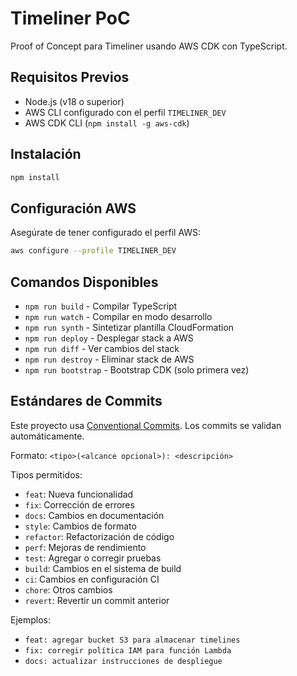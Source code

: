 # Timeliner PoC

Proof of Concept para Timeliner usando AWS CDK con TypeScript.

## Requisitos Previos

- Node.js (v18 o superior)
- AWS CLI configurado con el perfil `TIMELINER_DEV`
- AWS CDK CLI (`npm install -g aws-cdk`)

## Instalación

```bash
npm install
```

## Configuración AWS

Asegúrate de tener configurado el perfil AWS:

```bash
aws configure --profile TIMELINER_DEV
```

## Comandos Disponibles

- `npm run build` - Compilar TypeScript
- `npm run watch` - Compilar en modo desarrollo
- `npm run synth` - Sintetizar plantilla CloudFormation
- `npm run deploy` - Desplegar stack a AWS
- `npm run diff` - Ver cambios del stack
- `npm run destroy` - Eliminar stack de AWS
- `npm run bootstrap` - Bootstrap CDK (solo primera vez)

## Estándares de Commits

Este proyecto usa [Conventional Commits](https://www.conventionalcommits.org/). Los commits se validan automáticamente.

Formato: `<tipo>(<alcance opcional>): <descripción>`

Tipos permitidos:
- `feat`: Nueva funcionalidad
- `fix`: Corrección de errores
- `docs`: Cambios en documentación
- `style`: Cambios de formato
- `refactor`: Refactorización de código
- `perf`: Mejoras de rendimiento
- `test`: Agregar o corregir pruebas
- `build`: Cambios en el sistema de build
- `ci`: Cambios en configuración CI
- `chore`: Otros cambios
- `revert`: Revertir un commit anterior

Ejemplos:
- `feat: agregar bucket S3 para almacenar timelines`
- `fix: corregir política IAM para función Lambda`
- `docs: actualizar instrucciones de despliegue`
